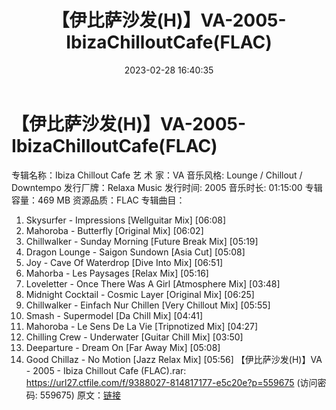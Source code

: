 ﻿---
title: 【伊比萨沙发(H)】VA-2005-IbizaChilloutCafe(FLAC)
date: 2023-02-28 16:40:35
categories: 古典音乐、新世纪、纯音雅乐
tags: 纯音雅乐
---
# 【伊比萨沙发(H)】VA-2005-IbizaChilloutCafe(FLAC)

专辑名称：Ibiza Chillout Cafe
艺 术 家：VA
音乐风格: Lounge / Chillout / Downtempo
发行厂牌：Relaxa Music
发行时间: 2005
音乐时长: 01:15:00
专辑容量：469 MB
资源品质：FLAC
专辑曲目：
01. Skysurfer - Impressions [Wellguitar Mix] [06:08]
02. Mahoroba - Butterfly [Original Mix] [06:02]
03. Chillwalker - Sunday Morning [Future Break Mix] [05:19]
04. Dragon Lounge - Saigon Sundown [Asia Cut] [05:08]
05. Joy - Cave Of Waterdrop [Dive Into Mix] [06:51]
06. Mahorba - Les Paysages [Relax Mix] [05:16]
07. Loveletter - Once There Was A Girl [Atmosphere Mix]
[03:48]
08. Midnight Cocktail - Cosmic Layer [Original Mix] [06:25]
09. Chillwalker - Einfach Nur Chillen [Very Chillout Mix]
[05:55]
10. Smash - Supermodel [Da Chill Mix] [04:41]
11. Mahoroba - Le Sens De La Vie [Tripnotized Mix] [04:27]
12. Chilling Crew - Underwater [Guitar Chill Mix] [03:50]
13. Deeparture - Dream On [Far Away Mix] [05:08]
14. Good Chillaz - No Motion [Jazz Relax Mix] [05:56]
【伊比萨沙发(H)】VA - 2005 - Ibiza Chillout Cafe
(FLAC).rar: https://url27.ctfile.com/f/9388027-814817177-e5c20e?p=559675
(访问密码: 559675)
原文：[链接](https://blog.sina.com.cn/s/blog_1647c7e76010310xx.html)